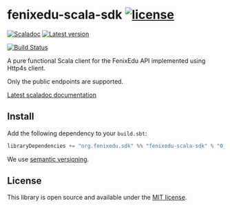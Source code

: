 # fenixedu-scala-sdk [![license](http://img.shields.io/:license-MIT-blue.svg)](LICENSE)
[![Scaladoc](http://javadoc-badge.appspot.com/org.fenixedu/fenixedu-scala-sdk_2.13.svg?label=scaladoc&style=plastic&maxAge=604800)](https://fenixedu.github.io/fenixedu-scala-sdk/api/latest/org/fenixedu/sdk/FenixEduClient.html)
[![Latest version](https://index.scala-lang.org/FenixEdu/fenixedu-scala-sdk/latest.svg)](https://index.scala-lang.org/FenixEdu/fenixedu-scala-sdk/)

[![Build Status](https://travis-ci.org/FenixEdu/fenixedu-scala-sdk.svg?branch=master&style=plastic&maxAge=604800)](https://travis-ci.org/FenixEdu/fenixedu-scala-sdk)

A pure functional Scala client for the FenixEdu API implemented using Http4s client.

Only the public endpoints are supported.

[Latest scaladoc documentation](https://fenixedu.github.io/fenixedu-scala-sdk/latest/api/org/fenixedu/sdk/index.html)

## Install
Add the following dependency to your `build.sbt`:
```sbt
libraryDependencies += "org.fenixedu.sdk" %% "fenixedu-scala-sdk" % "0.1.0"
```
We use [semantic versioning](http://semver.org).

## License
This library is open source and available under the [MIT license](LICENSE).
